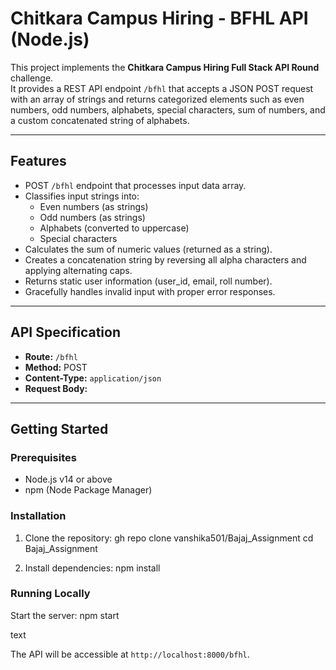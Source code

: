 # Chitkara Campus Hiring - BFHL API (Node.js)

This project implements the **Chitkara Campus Hiring Full Stack API Round** challenge.  
It provides a REST API endpoint `/bfhl` that accepts a JSON POST request with an array of strings and returns categorized elements such as even numbers, odd numbers, alphabets, special characters, sum of numbers, and a custom concatenated string of alphabets.

---

## Features

- POST `/bfhl` endpoint that processes input data array.
- Classifies input strings into:
  - Even numbers (as strings)
  - Odd numbers (as strings)
  - Alphabets (converted to uppercase)
  - Special characters
- Calculates the sum of numeric values (returned as a string).
- Creates a concatenation string by reversing all alpha characters and applying alternating caps.
- Returns static user information (user_id, email, roll number).
- Gracefully handles invalid input with proper error responses.

---

## API Specification

- **Route:** `/bfhl`
- **Method:** POST
- **Content-Type:** `application/json`
- **Request Body:**

---

## Getting Started

### Prerequisites

- Node.js v14 or above
- npm (Node Package Manager)

### Installation

1. Clone the repository:
gh repo clone vanshika501/Bajaj_Assignment
cd Bajaj_Assignment


2. Install dependencies:
npm install


### Running Locally

Start the server:
npm start

text

The API will be accessible at `http://localhost:8000/bfhl`.
